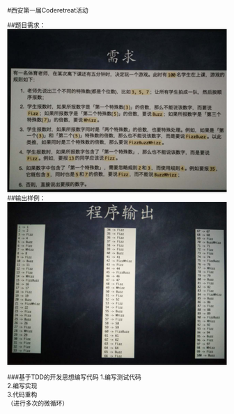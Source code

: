 #西安第一届Coderetreat活动

##题目需求：
![](images/1300725517.jpg)
##输出样例：
![](images/999033129.jpg)

###基于TDD的开发思想编写代码
1.编写测试代码  
2.编写实现  
3.代码重构    
（进行多次的微循环）